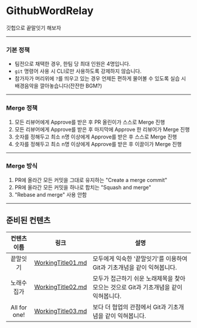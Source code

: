 # GithubWordRelay
깃헙으로 끝말잇기 해보자


---


### 기본 정책

* 팀전으로 채택한 경우, 한팀 당 최대 인원은 4명입니다.
* `git` 명령어 사용 시 CLI로만 사용하도록 강제하지 않습니다.
* 참가자가 머리위에 `?`를 띄우고 있는 경우 언제든 편하게 물어볼 수 있도록 실습 시 배경음악을 깔아놓습니다(잔잔한 BGM?)


---


### Merge 정책

1. 모든 리뷰어에게 Approve를 받은 후 PR 올린이가 스스로 Merge 진행
2. 모든 리뷰어에게 Approve를 받은 후 마지막에 Approve 한 리뷰어가 Merge 진행
3. 숫자를 정해두고 최소 n명 이상에게 Approve를 받은 후 스스로 Merge 진행
4. 숫자를 정해두고 최소 n명 이상에게 Approve를 받은 후 이끌이가 Merge 진행


---


### Merge 방식

1. PR에 올라간 모든 커밋을 그대로 유지하는 "Create a merge commit"
2. PR에 올라간 모든 커밋을 하나로 합치는 "Squash and merge"
3. "Rebase and merge" 사용 안함


---

## 준비된 컨텐츠

| 컨텐츠 이름 | 링크 | 설명 |
|:---------:|:---:|----|
| 끝말잇기 | [WorkingTitle01.md](./WorkingTitle01.md) | 모두에게 익숙한 '끝말잇기'를 이용하여 Git과 기초개념을 같이 익혀봅니다. |
| 노래수집가 | [WorkingTitle02.md](./WorkingTitle02.md) | 모두가 접근하기 쉬운 노래제목을 찾아 모으는 것으로 Git과 기초개념을 같이 익혀봅니다. |
| All for one! | [WorkingTitle03.md](./WorkingTitle03.md) | 보다 더 협업의 관점에서 Git과 기초개념을 같이 익혀봅니다. |
